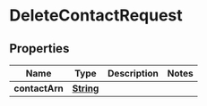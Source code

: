 

# DeleteContactRequest


## Properties

| Name | Type | Description | Notes |
|------------ | ------------- | ------------- | -------------|
|**contactArn** | [**String**](String.md) |  |  |



